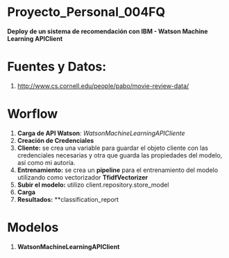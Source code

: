 # Proyecto_Personal_004FQ
**Deploy de un sistema de recomendación con IBM - Watson Machine Learning APIClient**

# **Fuentes y Datos:**

1. http://www.cs.cornell.edu/people/pabo/movie-review-data/

# **Worflow**

1. **Carga de API Watson**: *WatsonMachineLearningAPICliente*
2. **Creación de Credenciales**
3. **Cliente:** se crea una variable para guardar el objeto cliente con las credenciales necesarias y otra que guarda las propiedades del modelo, así como mi autoría.
4. **Entrenamiento:** se crea un **pipeline** para el entrenamiento del modelo utilizando como vectorizador **TfidfVectorizer**
5. **Subir el modelo:** utilizo client.repository.store_model
6. **Carga**
7. **Resultados:** **classification_report

# **Modelos**

1. **WatsonMachineLearningAPIClient**
